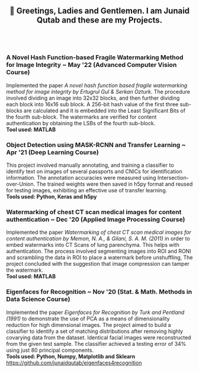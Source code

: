 ## <p align="center"> :microphone: Greetings, Ladies and Gentlemen. I am Junaid Qutab and these are my Projects.</p>
<br/>
<br/>

### A Novel Hash Function-based Fragile Watermarking Method for Image Integrity ~ May '22 (Advanced Computer Vision Course)
Implemented the paper *A novel hash function based fragile watermarking method for image integrity by Ertugrul Gul & Serkan Ozturk*. The procedure involved dividing an image into 32x32 blocks, and then further dividing each block into 16x16 sub block. A 256-bit hash value of the first three sub-blocks are calculated and it is embedded into the Least Significant Bits of the fourth sub-block. The watermarks are verified for content authentication by obtaining the LSBs of the fourth sub-block. <br/>
**Tool used: MATLAB**

### Object Detection using MASK-RCNN and Transfer Learning ~ Apr '21 (Deep Learning Course)
This project involved manually annotating, and training a classifier to identify text on images of several passports and CNICs for identification information. The annotation accuracies were measured using Intersection-over-Union. The trained weights were then saved in h5py format and reused for testing images, exhibiting an effective use of transfer learning.<br/>
**Tools used: Python, Keras and h5py**

### Watermarking of chest CT scan medical images for content authentication ~ Dec '20 (Applied Image Processing Course)
Implemented the paper *Watermarking of chest CT scan medical images for content authentication by Memon, N. A., & Gilani, S. A. M. (2011)* in order to embed watermarks into CT Scans of lung parenchyma. This helps with authentication. The process involved segmenting images into ROI and RONI and scrambling the data in ROI to place a watermark before unshuffling, The project concluded with the suggestion that image compression can tamper the watermark.<br/>
**Tool used: MATLAB**

### Eigenfaces for Recognition ~ Nov '20 (Stat. & Math. Methods in Data Science Course)
Implemented the paper *Eigenfaces for Recognition by Turk and Pentland (1991)* to demonstrate the use of PCA as a means of dimensionality reduction for high dimensional images. The project aimed to build a classifier to identify a set of matching distributions after removing highly covarying data from the dataset. Identical facial images were reconstructed from the given test sample. The classifier achieved a testing error of 34% using just 80 principal components.<br/>
**Tools used: Python, Numpy, Matplotlib and Sklearn**<br/>
https://github.com/junaidqutab/eigenfaces4recognition<br/>






<!--
**junaidqutab/junaidqutab** is a ✨ _special_ ✨ repository because its `README.md` (this file) appears on your GitHub profile.

Here are some ideas to get you started:

- 🔭 I’m currently working on ...
- 🌱 I’m currently learning ...
- 👯 I’m looking to collaborate on ...
- 🤔 I’m looking for help with ...
- 💬 Ask me about ...
- 📫 How to reach me: ...
- 😄 Pronouns: ...
- ⚡ Fun fact: ...
-->
